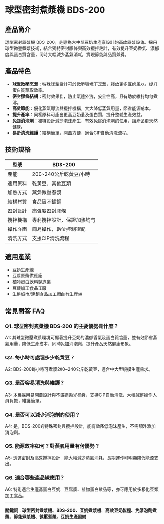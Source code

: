 # 球型密封煮漿機 BDS-200

## 產品簡介
球型密封煮漿機 BDS-200，是專為大中型豆奶生產廠設計的高效煮漿設備。採用球型微壓煮漿技術，結合獨特密封膠條與高效攪拌設計，有效提升豆奶香氣、濃郁度與蛋白質含量，同時大幅減少蒸氣消耗，實現節能與品質兼得。

## 產品特色
- **球型微壓烹煮**：特殊球型設計可於微壓環境下烹煮，釋放更多豆奶風味，提升蛋白質萃取效率。
- **密封膠條結構**：密封效果佳，防止氣體外洩，安全性高，且有助於維持均勻煮沸。
- **高效節能**：優化蒸氣導流與攪拌機構，大大降低蒸氣用量，節省能源成本。
- **提升產率**：同樣原料可產出更高豆奶量及蛋白質，提升整體生產效益。
- **免加消泡劑**：獨特設計減少泡沫產生，有效免除消泡劑的使用，讓產品更天然健康。
- **易於清洗維護**：結構簡單，開蓋方便，適合CIP自動清洗流程。

## 技術規格
| 型號 | BDS-200 |
|------|---------|
| 產能 | 200~240公斤乾黃豆/小時 |
| 適用原料 | 乾黃豆、其他豆類 |
| 加熱方式 | 蒸氣微壓煮漿 |
| 結構材質 | 食品級不鏽鋼 |
| 密封設計 | 高強度密封膠條 |
| 攪拌機構 | 專利攪拌設計，保證加熱均勻 |
| 操作介面 | 簡易操作，數位控制選配 |
| 清洗方式 | 支援CIP清洗流程 |

## 適用產業
- 豆奶生產線
- 豆腐原漿供應廠
- 植物蛋白飲料製造業
- 豆類加工食品工廠
- 生鮮超市/連鎖食品加工廠自有生產線

## 常見問答 FAQ

### Q1. 球型密封煮漿機 BDS-200 的主要優勢是什麼？
A1: 其球型微壓煮漿環境可顯著提升豆奶的濃郁香氣及蛋白質含量，並有效節省蒸氣用量，降低生產成本，同時免加消泡劑，提升產品天然健康形象。

### Q2. 每小時可處理多少乾黃豆？
A2: BDS-200每小時可煮漿200~240公斤乾黃豆，適合中大型規模生產需求。

### Q3. 是否容易清洗與維護？
A3: 本機採用易開蓋設計與不鏽鋼拋光桶身，支持CIP自動清洗，大幅減輕操作人員負擔，維護簡單。

### Q4. 是否可以減少消泡劑的使用？
A4: 是，BDS-200的特殊密封與攪拌設計，能有效降低泡沫產生，不需額外添加消泡劑。

### Q5. 能源效率如何？對蒸氣用量有何優勢？
A5: 透過密封及高效攪拌設計，能大幅減少蒸氣消耗，長期運作可明顯降低能源支出。

### Q6. 適合哪些產品線應用？
A6: 特別適合生產高蛋白豆奶、豆腐漿、植物蛋白飲品等，亦可應用於多樣化豆類加工食品。

---

**關鍵詞：球型密封煮漿機、BDS-200、豆奶煮漿機、高效豆奶製程、免消泡劑煮漿、節能煮漿機、微壓煮漿、豆奶生產設備**
